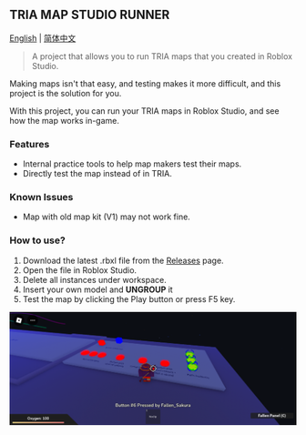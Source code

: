 
## TRIA MAP STUDIO RUNNER

<u>English</u> | <a href="./README_CN.md">简体中文</a>

> A project that allows you to run TRIA maps that you created in Roblox Studio.

Making maps isn't that easy, and testing makes it more difficult, and this project is the solution for you.

With this project, you can run your TRIA maps in Roblox Studio, and see how the map works in-game.

### Features

- Internal practice tools to help map makers test their maps.
- Directly test the map instead of in TRIA.

### Known Issues

- Map with old map kit (V1) may not work fine.

### How to use?

1. Download the latest .rbxl file from the <a href="https://github.com/HarukaTea/TRIA-Map-Runner/releases">Releases</a> page.
2. Open the file in Roblox Studio.
3. Delete all instances under workspace.
4. Insert your own model and **UNGROUP** it
5. Test the map by clicking the Play button or press F5 key.

![Preview](docs/Preview_TRIA_Runner2.png)